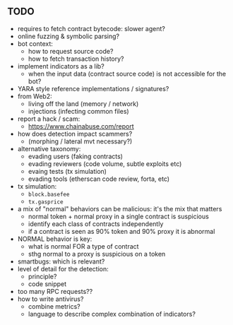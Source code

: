 ## TODO

- requires to fetch contract bytecode: slower agent?
- online fuzzing & symbolic parsing?
- bot context:
  - how to request source code?
  - how to fetch transaction history?
- implement indicators as a lib?
  - when the input data (contract source code) is not accessible for the bot?
- YARA style reference implementations / signatures?
- from Web2:
  - living off the land (memory / network)
  - injections (infecting common files)
- report a hack / scam:
  - https://www.chainabuse.com/report
- how does detection impact scammers?
  - (morphing / lateral mvt necessary?)
- alternative taxonomy:
  - evading users (faking contracts)
  - evading reviewers (code volume, subtle exploits etc)
  - evaing tests (tx simulation)
  - evading tools (etherscan code review, forta, etc)
- tx simulation:
  - `block.basefee`
  - `tx.gasprice`
- a mix of "normal" behaviors can be malicious: it's the mix that matters
  - normal token + normal proxy in a single contract is suspicious
  - identify each class of contracts independently
  - if a contract is seen as 90% token and 90% proxy it is abnormal
- NORMAL behavior is key:
  - what is normal FOR a type of contract
  - sthg normal to a proxy is suspicious on a token
- smartbugs: which is relevant?
- level of detail for the detection:
  - principle?
  - code snippet
- too many RPC requests??
- how to write antivirus?
  - combine metrics?
  - language to describe complex combination of indicators?
